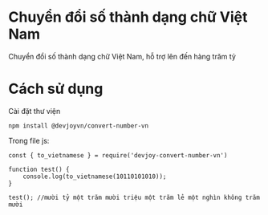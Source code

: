 # Chuyển đổi số thành dạng chữ Việt Nam
Chuyển đổi số thành dạng chữ Việt Nam, hỗ trợ lên đến hàng trăm tỷ

# Cách sử dụng
Cài đặt thư viện
```
npm install @devjoyvn/convert-number-vn
```

Trong file js:
```
const { to_vietnamese } = require('devjoy-convert-number-vn')

function test() {
    console.log(to_vietnamese(10110101010));
}

test(); //mười tỷ một trăm mười triệu một trăm lẻ một nghìn không trăm mười
```